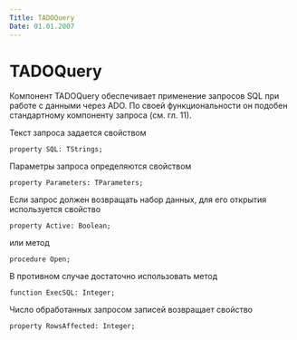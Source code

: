 ```yaml
---
Title: TADOQuery
Date: 01.01.2007
---
```



TADOQuery
=========

Компонент TADOQuery обеспечивает применение запросов SQL при работе с
данными через ADO. По своей функциональности он подобен стандартному
компоненту запроса (см. гл. 11).

Текст запроса задается свойством

    property SQL: TStrings;

Параметры запроса определяются свойством

    property Parameters: TParameters;

Если запрос должен возвращать набор данных, для его открытия
используется свойство

    property Active: Boolean;

или метод

    procedure Open;

В противном случае достаточно использовать метод

    function ExecSQL: Integer; 

Число обработанных запросом записей возвращает свойство

    property RowsAffected: Integer;

